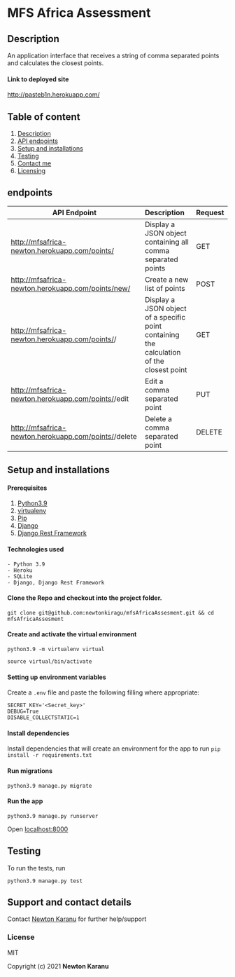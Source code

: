 # MFS Africa Assessment

## Description
An application interface that receives a string of comma separated points and calculates the closest points.

#### Link to deployed site
http://pasteb1n.herokuapp.com/

## Table of content
1. [Description](#description)
2. [API endpoints](#endpoints)
3. [Setup and installations](#setup-and-installations)
4. [Testing](#testing)
7. [Contact me](#support-and-contact-details)
8. [Licensing](#license)

## endpoints
API Endpoint | Description | Request
---- | :---- | :----- |
http://mfsafrica-newton.herokuapp.com/points/ | Display a JSON object containing all comma separated points | GET
http://mfsafrica-newton.herokuapp.com/points/new/ | Create a new list of points | POST
http://mfsafrica-newton.herokuapp.com/points/<id>/ | Display a JSON object of a specific point containing the calculation of the closest point | GET
http://mfsafrica-newton.herokuapp.com/points/<id>/edit | Edit a comma separated point | PUT
http://mfsafrica-newton.herokuapp.com/points/<id>/delete | Delete a comma separated point | DELETE

## Setup and installations

#### Prerequisites
1. [Python3.9](https://www.python.org/downloads/)
3. [virtualenv](https://virtualenv.pypa.io/en/stable/installation/)
4. [Pip](https://pip.pypa.io/en/stable/installing/)
5. [Django](https://www.djangoproject.com/download/)
5. [Django Rest Framework](http://www.django-rest-framework.org/#installation)

#### Technologies used
    - Python 3.9
    - Heroku
    - SQLite
    - Django, Django Rest Framework

#### Clone the Repo and checkout into the project folder.
```shell
git clone git@github.com:newtonkiragu/mfsAfricaAssesment.git && cd mfsAfricaAssesment
```

#### Create and activate the virtual environment
```shell
python3.9 -m virtualenv virtual
```

```shell
source virtual/bin/activate
```

#### Setting up environment variables
Create a `.env` file and paste the following filling where appropriate:
```
SECRET_KEY='<Secret_key>'
DEBUG=True
DISABLE_COLLECTSTATIC=1
```

#### Install dependencies
Install dependencies that will create an environment for the app to run
`pip install -r requirements.txt`


#### Run migrations
```shell
python3.9 manage.py migrate
```

#### Run the app
```shell
python3.9 manage.py runserver
```
Open [localhost:8000](http://127.0.0.1:8000/)

## Testing
To run the tests, run
```shell
python3.9 manage.py test
```

## Support and contact details
Contact [Newton Karanu](karanunewton4@gmail.com) for further help/support

### License
MIT

Copyright (c) 2021 **Newton Karanu**
